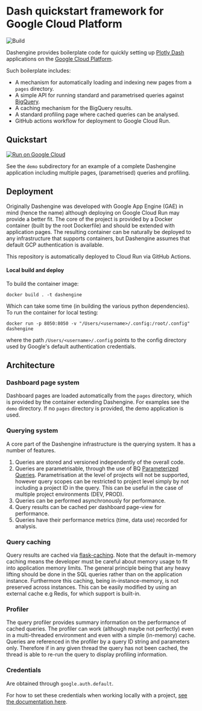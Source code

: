 # Dash quickstart framework for Google Cloud Platform

![Build](https://github.com/nhartland/dashengine/workflows/Cloud%20Run%20Deployment/badge.svg)

Dashengine provides boilerplate code for quickly setting up [Plotly
Dash](https://plot.ly/dash/) applications on the [Google Cloud
Platform](https://cloud.google.com/).

Such boilerplate includes:
 - A mechanism for automatically loading and indexing new pages from a `pages` directory.
 - A simple API for running standard and parametrised queries against [BigQuery](https://cloud.google.com/bigquery).
 - A caching mechanism for the BigQuery results.
 - A standard profiling page where cached queries can be analysed.
 - GitHub actions workflow for deployment to Google Cloud Run.

## Quickstart

[![Run on Google Cloud](https://deploy.cloud.run/button.svg)](https://deploy.cloud.run)

See the `demo` subdirectory for an example of a complete Dashengine
application including multiple pages, (parametrised) queries and profiling.

## Deployment

Originally Dashengine was developed with Google App Engine (GAE) in mind
(hence the name) although deploying on Google Cloud Run may provide a better
fit. The core of the project is provided by a Docker container (built by the
root Dockerfile) and should be extended with application pages. The resulting
container can be naturally be deployed to any infrastructure that supports
containers, but Dashengine assumes that default GCP authentication is
available.

This repository is automatically deployed to Cloud Run via GitHub Actions.

#### Local build and deploy

To build the container image:

```shell
docker build . -t dashengine
```

Which can take some time (in building the various python dependencies). To run
the container for local testing:

```
docker run -p 8050:8050 -v "/Users/<username>/.config:/root/.config" dashengine
```

where the path `/Users/<username>/.config` points to the config directory used
by Google's default authentication credentials.

## Architecture

### Dashboard page system

Dashboard pages are loaded automatically from the `pages` directory, which is
provided by the container extending Dashengine. For examples see the `demo`
directory. If no `pages` directory is provided, the demo application is used.


### Querying system

A core part of the Dashengine infrastructure is the querying system. It has a
number of features.

1. Queries are stored and versioned independently of the overall code.
2. Queries are parametrisable, through the use of BQ [Parameterized
   Queries](https://cloud.google.com/bigquery/docs/parameterized-queries).
   Parametrisation at the level of projects will not be supported, however
   query scopes can be restricted to project level simply by not including
   a project ID in the query. This can be useful in the case of multiple project
   environments (DEV, PROD).
3. Queries can be performed asynchronously for performance.
4. Query results can be cached per dashboard page-view for performance.
5. Queries have their performance metrics (time, data use) recorded for analysis.


### Query caching

Query results are cached via
[flask-caching](https://flask-caching.readthedocs.io/). Note that the default
in-memory caching means the developer must be careful about memory usage to fit
into application memory limits. The general principle being that any
heavy lifting should be done in the SQL queries rather than on the application
instance.  Furthermore this caching, being in-instance-memory, is not preserved
across instances. This can be easily modified by using an external cache e.g
Redis, for which support is built-in.

### Profiler

The query profiler provides summary information on the performance of cached
queries.  The profiler can work (although maybe not perfectly) even in a
multi-threaded environment and even with a simple (in-memory) cache. Queries are
referenced in the profiler by a query ID string and parameters only. Therefore
if in any given thread the query has not been cached, the thread is able to
re-run the query to display profiling information.


### Credentials

Are obtained through `google.auth.default`.

For how to set these credentials when working locally with a project, [see the
documentation
here](https://google-auth.readthedocs.io/en/latest/reference/google.auth.html).

